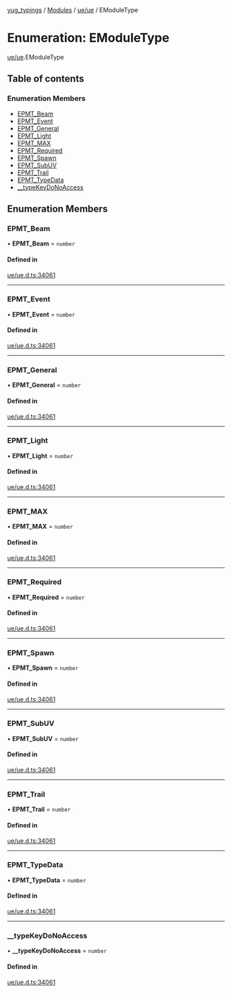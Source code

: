 [yug_typings](../README.md) / [Modules](../modules.md) / [ue/ue](../modules/ue_ue.md) / EModuleType

# Enumeration: EModuleType

[ue/ue](../modules/ue_ue.md).EModuleType

## Table of contents

### Enumeration Members

- [EPMT\_Beam](ue_ue.EModuleType.md#epmt_beam)
- [EPMT\_Event](ue_ue.EModuleType.md#epmt_event)
- [EPMT\_General](ue_ue.EModuleType.md#epmt_general)
- [EPMT\_Light](ue_ue.EModuleType.md#epmt_light)
- [EPMT\_MAX](ue_ue.EModuleType.md#epmt_max)
- [EPMT\_Required](ue_ue.EModuleType.md#epmt_required)
- [EPMT\_Spawn](ue_ue.EModuleType.md#epmt_spawn)
- [EPMT\_SubUV](ue_ue.EModuleType.md#epmt_subuv)
- [EPMT\_Trail](ue_ue.EModuleType.md#epmt_trail)
- [EPMT\_TypeData](ue_ue.EModuleType.md#epmt_typedata)
- [\_\_typeKeyDoNoAccess](ue_ue.EModuleType.md#__typekeydonoaccess)

## Enumeration Members

### EPMT\_Beam

• **EPMT\_Beam** = `number`

#### Defined in

[ue/ue.d.ts:34061](https://github.com/YugMetaverse/yug_typings/blob/25cad34/ue/ue.d.ts#L34061)

___

### EPMT\_Event

• **EPMT\_Event** = `number`

#### Defined in

[ue/ue.d.ts:34061](https://github.com/YugMetaverse/yug_typings/blob/25cad34/ue/ue.d.ts#L34061)

___

### EPMT\_General

• **EPMT\_General** = `number`

#### Defined in

[ue/ue.d.ts:34061](https://github.com/YugMetaverse/yug_typings/blob/25cad34/ue/ue.d.ts#L34061)

___

### EPMT\_Light

• **EPMT\_Light** = `number`

#### Defined in

[ue/ue.d.ts:34061](https://github.com/YugMetaverse/yug_typings/blob/25cad34/ue/ue.d.ts#L34061)

___

### EPMT\_MAX

• **EPMT\_MAX** = `number`

#### Defined in

[ue/ue.d.ts:34061](https://github.com/YugMetaverse/yug_typings/blob/25cad34/ue/ue.d.ts#L34061)

___

### EPMT\_Required

• **EPMT\_Required** = `number`

#### Defined in

[ue/ue.d.ts:34061](https://github.com/YugMetaverse/yug_typings/blob/25cad34/ue/ue.d.ts#L34061)

___

### EPMT\_Spawn

• **EPMT\_Spawn** = `number`

#### Defined in

[ue/ue.d.ts:34061](https://github.com/YugMetaverse/yug_typings/blob/25cad34/ue/ue.d.ts#L34061)

___

### EPMT\_SubUV

• **EPMT\_SubUV** = `number`

#### Defined in

[ue/ue.d.ts:34061](https://github.com/YugMetaverse/yug_typings/blob/25cad34/ue/ue.d.ts#L34061)

___

### EPMT\_Trail

• **EPMT\_Trail** = `number`

#### Defined in

[ue/ue.d.ts:34061](https://github.com/YugMetaverse/yug_typings/blob/25cad34/ue/ue.d.ts#L34061)

___

### EPMT\_TypeData

• **EPMT\_TypeData** = `number`

#### Defined in

[ue/ue.d.ts:34061](https://github.com/YugMetaverse/yug_typings/blob/25cad34/ue/ue.d.ts#L34061)

___

### \_\_typeKeyDoNoAccess

• **\_\_typeKeyDoNoAccess** = `number`

#### Defined in

[ue/ue.d.ts:34061](https://github.com/YugMetaverse/yug_typings/blob/25cad34/ue/ue.d.ts#L34061)
